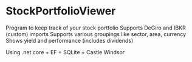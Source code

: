 # StockPortfolioViewer

Program to keep track of your stock portfolio
Supports DeGiro and IBKR (custom) imports
Supports various groupings like sector, area, currency
Shows yield and performance (includes dividends)

Using .net core + EF + SQLite + Castle Windsor
